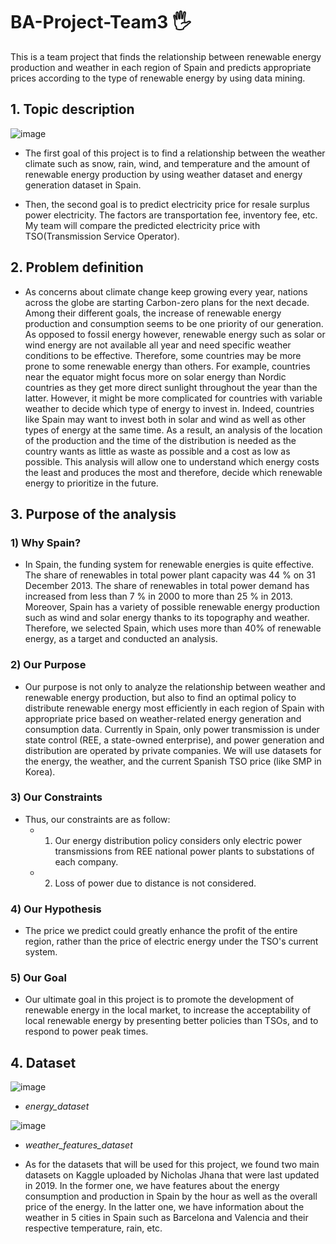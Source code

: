 # BA-Project-Team3 🖐️
This is a team project that finds the relationship between renewable energy production and weather in each region of Spain and predicts appropriate prices according to the type of renewable energy by using data mining.

## 1. Topic description

![image](https://user-images.githubusercontent.com/66208800/201391151-8a332d2c-d1a0-49b2-ada5-8036e4907bbd.png)
+ The first goal of this project is to find a relationship between the weather climate such as snow, rain, wind, and temperature and the amount of renewable energy production by using weather dataset and energy generation dataset in Spain.

+ Then, the second goal is to predict electricity price for resale surplus power electricity. The factors are transportation fee, inventory fee, etc. My team will compare the predicted electricity price with TSO(Transmission Service Operator).

## 2. Problem definition
+ As concerns about climate change keep growing every year, nations across the globe are starting Carbon-zero plans for the next decade. Among their different goals, the increase of renewable energy production and consumption seems to be one priority of our generation. As opposed to fossil energy however, renewable energy such as solar or wind energy are not available all year and need specific weather conditions to be effective. Therefore, some countries may be more prone to some renewable energy than others. For example, countries near the equator might focus more on solar energy than Nordic countries as they get more direct sunlight throughout the year than the latter. However, it might be more complicated for countries with variable weather to decide which type of energy to invest in. Indeed, countries like Spain may want to invest both in solar and wind as well as other types of energy at the same time. As a result, an analysis of the location of the production and the time of the distribution is needed as the country wants as little as waste as possible and a cost as low as possible. This analysis will allow one to understand which energy costs the least and produces the most and therefore, decide which renewable energy to prioritize in the future.  

## 3. Purpose of the analysis

### 1) Why Spain? 
+ In Spain, the funding system for renewable energies is quite effective. The share of renewables in total power plant capacity was 44 % on 31 December 2013. The share of renewables in total power demand has increased from less than 7 % in 2000 to more than 25 % in 2013. Moreover, Spain has a variety of possible renewable energy production such as wind and solar energy thanks to its topography and weather. Therefore, we selected Spain, which uses more than 40% of renewable energy, as a target and conducted an analysis.

### 2) Our Purpose
+ Our purpose is not only to analyze the relationship between weather and renewable energy production, but also to find an optimal policy to distribute renewable energy most efficiently in each region of Spain with appropriate price based on weather-related energy generation and consumption data. Currently in Spain, only power transmission is under state control (REE, a state-owned enterprise), and power generation and distribution are operated by private companies.
We will use datasets for the energy, the weather, and the current Spanish TSO price (like SMP in Korea).
 
### 3) Our Constraints
+ Thus, our constraints are as follow:
  + 1) Our energy distribution policy considers only electric power transmissions from REE national power plants to substations of each company. 
  + 2) Loss of power due to distance is not considered.

### 4) Our Hypothesis
+ The price we predict could greatly enhance the profit of the entire region, rather than the price of electric energy under the TSO's current system.

### 5) Our Goal
+ Our ultimate goal in this project is to promote the development of renewable energy in the local market, to increase the acceptability of local renewable energy by presenting better policies than TSOs, and to respond to power peak times.

## 4. Dataset
![image](https://user-images.githubusercontent.com/66208800/201389294-62d6d354-0a2f-4778-b956-7f6c11b88815.png)
+ *energy_dataset*

![image](https://user-images.githubusercontent.com/66208800/201389344-81317727-21da-42d1-b9c8-14b9d3cfca39.png)
+ *weather_features_dataset*

+ As for the datasets that will be used for this project, we found two main datasets on Kaggle uploaded by Nicholas Jhana that were last updated in 2019. In the former one, we have features about the energy consumption and production in Spain by the hour as well as the overall price of the energy. In the latter one, we have information about the weather in 5 cities in Spain such as Barcelona and Valencia and their respective temperature, rain, etc. 
